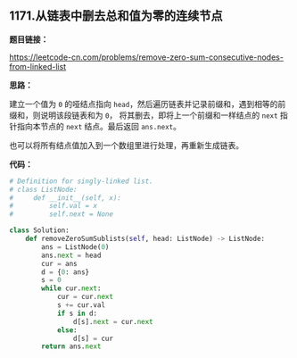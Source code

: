 ## 1171.从链表中删去总和值为零的连续节点

**题目链接：**

https://leetcode-cn.com/problems/remove-zero-sum-consecutive-nodes-from-linked-list

**思路：**

建立一个值为 `0` 的哑结点指向 `head`，然后遍历链表并记录前缀和，遇到相等的前缀和，则说明该段链表和为 `0`， 将其删去，即将上一个前缀和一样结点的 `next` 指针指向本节点的 `next` 结点。最后返回 `ans.next`。

也可以将所有结点值加入到一个数组里进行处理，再重新生成链表。


**代码：**
```python
# Definition for singly-linked list.
# class ListNode:
#     def __init__(self, x):
#         self.val = x
#         self.next = None

class Solution:
    def removeZeroSumSublists(self, head: ListNode) -> ListNode:
        ans = ListNode(0)
        ans.next = head
        cur = ans
        d = {0: ans}
        s = 0
        while cur.next:
            cur = cur.next
            s += cur.val
            if s in d:
                d[s].next = cur.next
            else:
                d[s] = cur
        return ans.next
```


